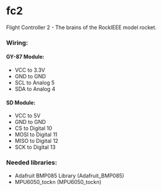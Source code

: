 # fc2
Flight Controller 2 - The brains of the RockIEEE model rocket.

### Wiring:

#### GY-87 Module:
- VCC to 3.3V
- GND to GND
- SCL to Analog 5
- SDA to Analog 4

#### SD Module:
- VCC to 5V
- GND to GND
- CS to Digital 10
- MOSI to Digital 11
- MISO to Digital 12
- SCK to Digital 13

### Needed libraries:
- Adafruit BMP085 Library (Adafruit_BMP085)
- MPU6050_tockn (MPU6050_tockn)
